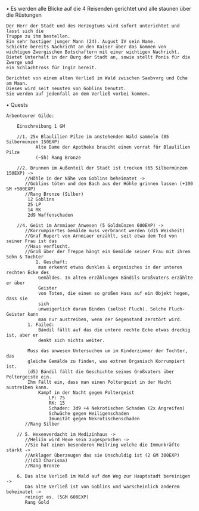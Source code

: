 
• Es werden alle Blicke auf die 4 Reisenden gerichtet und alle staunen über die Rüstungen
	
	Der Herr der Stadt und des Herzogtums wird sofort unterichtet und lässt sich die
	Truppe zu ihm bestellen.
	Ein sehr hastiger junger Mann (24). August IV sein Name.
	Schickte bereits Nachricht an den Kaiser über das kommen von
	wichtigen Zwergischen Botschaftern mit einer wichtigen Nachricht.
	Bietet Unterhalt in der Burg der Stadt an, sowie stellt Ponis für die Zwerge und
	ein Schlachtross für Ingír bereit.
	
	Berichtet von einem alten Verließ im Wald zwischen Saebvvrg und Oche am Maan.
	Dieses wird seit neusten von Goblins benutzt.
	Sie werden auf jedenfall an dem Verließ vorbei kommen.

• Quests
	
	Arbenteurer Gilde:
		
		Einschreibung 1 GM
		
		//1. 25x Blaulilien Pilze im anstehenden Wald sammeln (85 Silbermünzen 150EXP)
			   Alte Dame der Apotheke braucht einen vorrat für Blaulilien Pilze
			   (~5h) Rang Bronze
		
		//2. Brunnen im Außenteil der Stadt ist trocken (65 Silbermünzen 150EXP) ->
		   //Höhle in der Nähe von Goblins beheimatet ->
		   //Goblins töten und den Bach aus der Höhle grinnen lassen (+100 SM +500EXP)
		   //Rang Bronze (Silber)
			12 Goblins
			25 LP
			14 RK
			2d9 Waffenschaden
		
		//4. Geist im Arnmiaer Anwesen (5 Goldmünzen 600EXP) ->
		   //Korrumpiertes Gemälde muss verbrannt werden (d15 Weisheit)
		   //Graf Rupert von Arnmiaer erzählt, seit etwa dem Tod von seiner Frau ist das 
		   //Haus verflucht. 
		   //Groß über der Treppe hängt ein Gemälde seiner Frau mit ihrem Sohn & Tochter
			   1. Geschaft: 
				man erkennt etwas dunkles & organisches in der unteren rechten Ecke des
				Gemäldes. In alten erzählungen Bándils Großvaters erzählte er über
				Geister
				von Toten, die einen so großen Hass auf ein Objekt hegen, dass sie
				sich 
				unweigerlich daran Binden (selbst Fluch). Solche Fluch-Geister kann 
				man nur austreiben, wenn der Gegenstand zerstört wird.
			1. Failed:
				Bándil fällt auf das die untere rechte Ecke etwas dreckig ist, aber er
				denkt sich nichts weiter. 
				
			Muss das anwesen Untersuchen um im Kinderzimmer der Tochter, das
			gleiche Gemälde zu finden, was extrem Organisch Korrumpiert ist. 
			(d5) Bándil fällt die Geschichte seines Großvaters über Poltergeiste ein.
			Ihm Fällt ein, dass man einen Poltergeist in der Nacht austreiben kann.
				Kampf in der Nacht gegen Poltergeist
					LP: 75
					RK: 15
					Schaden: 3d9 +4 Nekrotischen Schaden (2x Angreifen)
					Schwäche gegen Heiligenschaden
					Imunität gegen Nekrotischenschaden
		   //Rang Silber
		
		// 5. Hexenverdacht im Medizinhaus ->
		   //Heliîn wird Hexe sein zugesprochen ->
		   //Sie hat einen besonderen Heilring welche die Immunkräfte stärkt ->
		   //Anklager überzeugen das sie Unschuldig ist (2 GM 300EXP)
		   //(d13 Charisma)
		   //Rang Bronze
		
		6. Das alte Verließ im Wald auf dem Weg zur Hauptstadt bereinigen ->
		   Das alte Verließ ist von Goblins und warscheinlich anderem beheimatet ->
		   reinigt es. (5GM 600EXP)
		   Rang Gold
	